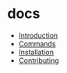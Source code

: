 # docs



* [Introduction](../)
* [Commands](commands.md)
* [Installation](installation.md)
* [Contributing](contributing.md)

